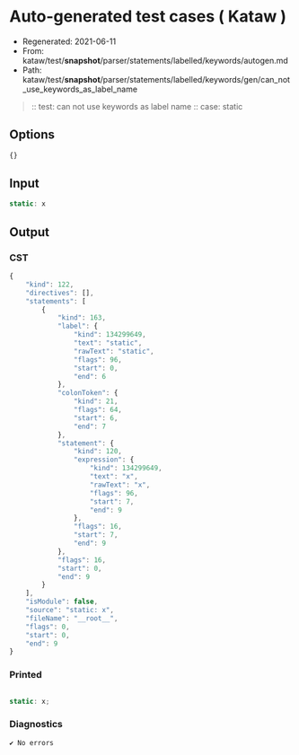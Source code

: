 # Auto-generated test cases ( Kataw )
- Regenerated: 2021-06-11
- From: kataw/test/__snapshot__/parser/statements/labelled/keywords/autogen.md
- Path: kataw/test/__snapshot__/parser/statements/labelled/keywords/gen/can_not_use_keywords_as_label_name
> :: test: can not use keywords as label name
> :: case: static
## Options

`````js
{}
`````
## Input

`````js
static: x
`````
## Output

### CST

```javascript
{
    "kind": 122,
    "directives": [],
    "statements": [
        {
            "kind": 163,
            "label": {
                "kind": 134299649,
                "text": "static",
                "rawText": "static",
                "flags": 96,
                "start": 0,
                "end": 6
            },
            "colonToken": {
                "kind": 21,
                "flags": 64,
                "start": 6,
                "end": 7
            },
            "statement": {
                "kind": 120,
                "expression": {
                    "kind": 134299649,
                    "text": "x",
                    "rawText": "x",
                    "flags": 96,
                    "start": 7,
                    "end": 9
                },
                "flags": 16,
                "start": 7,
                "end": 9
            },
            "flags": 16,
            "start": 0,
            "end": 9
        }
    ],
    "isModule": false,
    "source": "static: x",
    "fileName": "__root__",
    "flags": 0,
    "start": 0,
    "end": 9
}
```

### Printed

```javascript

static: x;
```

### Diagnostics

```javascript
✔ No errors
```

